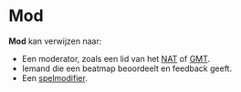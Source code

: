 # Mod

**Mod** kan verwijzen naar:

- Een moderator, zoals een lid van het [NAT](/wiki/People/The_Team/Nomination_Assessment_Team) of [GMT](/wiki/People/The_Team/Global_Moderation_Team).
- Iemand die een beatmap beoordeelt en feedback geeft.
- Een [spelmodifier](/wiki/Game_Modifiers).

